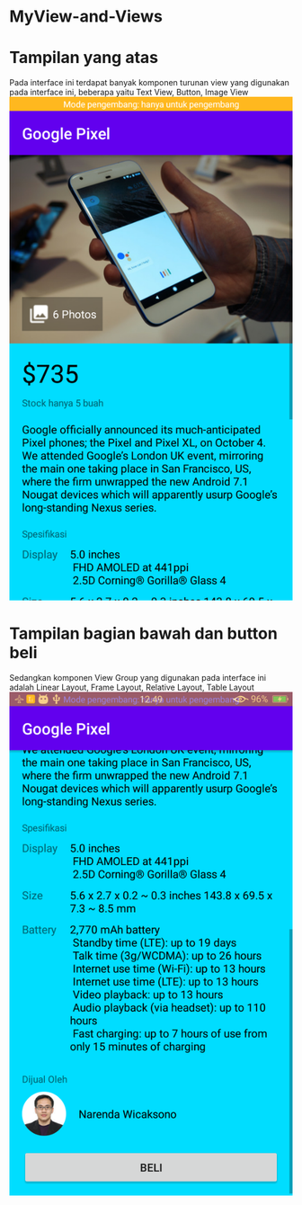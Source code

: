 # MyView-and-Views
# Tampilan yang atas
Pada interface ini terdapat banyak komponen turunan view yang digunakan pada interface ini, beberapa yaitu Text View, Button, Image View
![AltText](https://github.com/najmi10/MyView-and-Views/blob/master/1.png)
# Tampilan bagian bawah dan button beli
Sedangkan komponen View Group yang digunakan pada interface ini adalah Linear Layout, Frame Layout, Relative Layout, Table Layout 
![AltText](https://github.com/najmi10/MyView-and-Views/blob/master/2.png)

